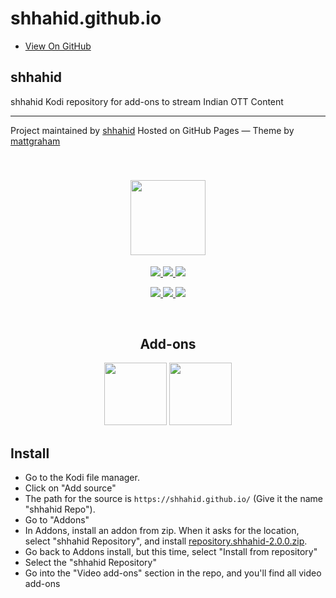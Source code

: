 # shhahid.github.io

<!doctype html>
<html lang="en-US">
<head>
<meta charset="utf-8">
<meta http-equiv="X-UA-Compatible" content="IE=edge">

<title>shhahid | shhahid Kodi repository for add-ons to stream Indian OTT Content</title>
<meta name="generator" content="Jekyll v3.9.0" />
<meta property="og:title" content="shhahid" />
<meta property="og:locale" content="en_US" />
<meta name="description" content="shhahid Kodi repository for add-ons to stream Indian OTT Content" />
<meta property="og:description" content="shhahid Kodi repository for add-ons to stream Indian OTT Content" />
<link rel="canonical" href="https://shhahid.github.io/" />
<meta property="og:url" content="https://shhahid.github.io/" />
<meta property="og:site_name" content="shhahid" />
<meta name="twitter:card" content="summary" />
<meta property="twitter:title" content="shhahid" />
<script type="application/ld+json">
{"headline":"shhahid","description":"Kodi repository for add-ons to stream Indian OTT Content","url":"http://shhahid.github.io/","@type":"WebSite","name":"shhahid","@context":"https://schema.org"}</script>

<link rel="stylesheet" href="/assets/css/style.css?v=e7ff45d00498f3d1a0460cb03d30f1c99fa76609">
<script src="https://code.jquery.com/jquery-1.12.4.min.js" integrity="sha256-ZosEbRLbNQzLpnKIkEdrPv7lOy9C27hHQ+Xp8a4MxAQ=" crossorigin="anonymous" type="daa0af620609e3bb71f2d28e-text/javascript"></script>
<script src="/assets/js/respond.js" type="daa0af620609e3bb71f2d28e-text/javascript"></script>
<!--[if lt IE 9]>
      <script src="//html5shiv.googlecode.com/svn/trunk/html5.js"></script>
    <![endif]-->
<!--[if lt IE 8]>
    <link rel="stylesheet" href="/assets/css/ie.css">
    <![endif]-->
<meta name="viewport" content="width=device-width, initial-scale=1, user-scalable=no">



<meta name="theme-color" content="#353535">
<meta name="msapplication-navbutton-color" content="#353535">
<meta name="apple-mobile-web-app-status-bar-style" content="black-translucent">





</head>
<body>
<div id="header">
<nav>
<ul>
<li class="fork"><a href="https://github.com/shhahid/shhahid.github.io">View On GitHub</a></li>
</ul>
</nav>
</div>
<div class="wrapper">
<section>
<div id="title">
<h1>shhahid</h1>
<p>shhahid Kodi repository for add-ons to stream Indian OTT Content</p>
<hr>
<span class="credits left">Project maintained by <a href="https://github.com/shhahid">shhahid</a></span>
<span class="credits right">Hosted on GitHub Pages &mdash; Theme by <a href="https://twitter.com/mattgraham">mattgraham</a></span>
</div>
<h2 align="center">
<br />
<a href="https://github.com/shhahid/shhahid.github.io/tree/main/repository.shhahid"><img src="https://raw.githubusercontent.com/shhahid/plugin.video.jiotv/main/resources/icon.png" height="120" width="120" /></a>
</h2>
<p align="center">

<a href="https://github.com/shhahid/repository.shhahid/releases/latest">
<img src="https://img.shields.io/github/v/release/shhahid/repository.shhahid?style=for-the-badge" />
</a>

<a href="https://discord.com/invite/bUDYtFP">
<img src="https://img.shields.io/discord/701304820530937954?color=%237289da&amp;label=discord&amp;style=for-the-badge&amp;logo=discord" />
</a>

<a href="https://github.com/shhahid/repository.shhahid/releases/latest">
<img src="https://img.shields.io/github/downloads/shhahid/repository.shhahid/total?style=for-the-badge&amp;logo=kodi&amp;color=17B2E7" />
</a>
</p>
<p align="center">

<a href="https://github.com/shhahid/repository.shhahid/blob/master/LICENSE">
<img src="https://img.shields.io/github/license/shhahid/repository.shhahid?style=flat-square" />
</a>

<a href="https://github.com/shhahid/repository.shhahid/issues">
<img src="https://img.shields.io/github/issues/shhahid/repository.shhahid?style=flat-square" />
</a>

<a href="https://github.com/shhahid/shhahid.github.io/commit/main">
<img src="https://img.shields.io/github/last-commit/shhahid/shhahid.github.io?style=flat-square" />
</a>
</p>
<p><br /></p>
<h2 align="center">Add-ons</h2>
<p align="center">
<span style="display: inline-block;">
<a href="https://github.com/shhahid/plugin.video.shhahid.hotstar">
<img src="https://raw.githubusercontent.com/shhahid/plugin.video.shhahid.hotstar/main/resources/icon.jpg" width="100" height="100" />
</a>
</span>
<span style="display: inline-block;">
<a href="https://github.com/shhahid/plugin.video.jiotv">
<img src="https://raw.githubusercontent.com/shhahid/plugin.video.jiotv/main/resources/icon.png" width="100" height="100" />
</a>
</span>
</p>
<h2 id="install">Install</h2>
<p align="left">
<ul>
<li>Go to the Kodi file manager.</li>
<li>Click on "Add source"</li>
<li>The path for the source is <code>https://shhahid.github.io/</code> (Give it the name "shhahid Repo").</li>
<li>Go to "Addons"</li>
<li>In Addons, install an addon from zip. When it asks for the location, select "shhahid Repository", and install <a href="repository.shhahid-2.0.0.zip">repository.shhahid-2.0.0.zip</a>.</li>
<li>Go back to Addons install, but this time, select "Install from repository"</li>
<li>Select the "shhahid Repository"</li>
<li>Go into the "Video add-ons" section in the repo, and you'll find all video add-ons</li>
</ul>
</p>

</section>
</div>
<script src="/assets/js/rocket-loader.min.js" data-cf-settings="daa0af620609e3bb71f2d28e-|49" defer=""></script></body>
</html>

   
